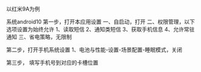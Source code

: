 
以红米9A为例

系统android10
第一步，打开本应用设置
一、自启动，打开
二、权限管理，以下选项设置为始终允许
1、读取短信 2、通知类短信 3、获取手机信息 4、允许常驻通知
三、省电策略，无限制

第二步，打开手机系统设置
1、电池与性能-设置-场景配置-睡眠模式，关闭

第三步， 填写手机号到对应的卡槽位置
